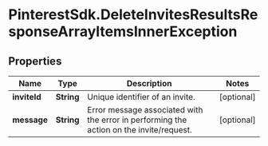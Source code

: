 # PinterestSdk.DeleteInvitesResultsResponseArrayItemsInnerException

## Properties

Name | Type | Description | Notes
------------ | ------------- | ------------- | -------------
**inviteId** | **String** | Unique identifier of an invite. | [optional] 
**message** | **String** | Error message associated with the error in performing the action on the invite/request. | [optional] 


